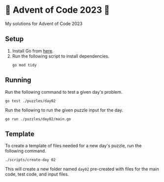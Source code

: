 # 🎄 Advent of Code 2023 🎄

My solutions for Advent of Code 2023

## Setup

1. Install Go from [here](https://golang.org/doc/install).
2. Run the following script to install dependencies.
    ```shell
    go mod tidy
    ```

## Running

Run the following command to test a given day's problem.

```shell
go test ./puzzles/day02
```


Run the following to run the given puzzle input for the day.

```shell
go run ./puzzles/day02/main.go
```

## Template

To create a template of files needed for a new day's puzzle, run the following command.

```shell
./scripts/create-day 02
```

This will create a new folder named `day02` pre-created with files for the main code, test code, and input files.